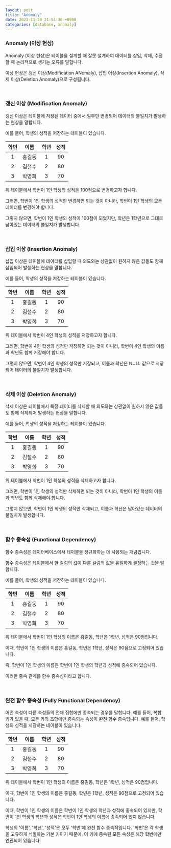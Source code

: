 ```yaml
---
layout: post
title: "Anomaly"
date: 2023-11-29 21:54:30 +0900
categories: [database, anomaly]
---
```


### Anomaly (이상 현상)

Anomaly (이상 현상)은 테이블을 설계할 때 잘못 설계하여 데이터를 삽입, 삭제, 수정할 때 논리적으로 생기는 오류를 말합니다.

이상 현상은 갱신 이상(Modification ANomaly), 삽입 이상(Insertion Anomaly), 삭제 이상(Deletion Anomaly)으로 구성됩니다.

<br>

### 갱신 이상 (Modification Anomaly)

갱신 이상은 테이블에 저장된 데이터 중에서 일부만 변경되어 데이터의 불일치가 발생하는 현상을 말합니다.

예를 들어, 학생의 성적을 저장하는 테이블이 있습니다.

| 학번 | 이름 | 학년 | 성적 |
|:---:|:---:|:---:|:---:|
| 1 | 홍길동 | 1 | 90 |
| 2 | 김철수 | 2 | 80 |
| 3 | 박영희 | 3 | 70 |

위 테이블에서 학번이 1인 학생의 성적을 100점으로 변경하고자 합니다.

그러면, 학번이 1인 학생의 성적만 변경하면 되는 것이 아니라, 학번이 1인 학생의 모든 데이터를 변경해야 합니다.

그렇지 않으면, 학번이 1인 학생의 성적이 100점이 되었지만, 학년은 1학년으로 그대로 남아있는 데이터의 불일치가 발생합니다.

<br>

### 삽입 이상 (Insertion Anomaly)

삽입 이상은 테이블에 데이터를 삽입할 때 의도와는 상관없이 원하지 않은 값들도 함께 삽입되어 발생하는 현상을 말합니다.

예를 들어, 학생의 성적을 저장하는 테이블이 있습니다.

| 학번 | 이름 | 학년 | 성적 |
|:---:|:---:|:---:|:---:|
| 1 | 홍길동 | 1 | 90 |
| 2 | 김철수 | 2 | 80 |
| 3 | 박영희 | 3 | 70 |

위 테이블에서 학번이 4인 학생의 성적을 저장하고자 합니다.

그러면, 학번이 4인 학생의 성적만 저장하면 되는 것이 아니라, 학번이 4인 학생의 이름과 학년도 함께 저장해야 합니다.

그렇지 않으면, 학번이 4인 학생의 성적만 저장되고, 이름과 학년은 NULL 값으로 저장되어 데이터의 불일치가 발생합니다.

<br>

### 삭제 이상 (Deletion Anomaly)

삭제 이상은 테이블에서 특정 데이터를 삭제할 때 의도와는 상관없이 원하지 않은 값들도 함께 삭제되어 발생하는 현상을 말합니다.

예를 들어, 학생의 성적을 저장하는 테이블이 있습니다.

| 학번 | 이름 | 학년 | 성적 |
|:---:|:---:|:---:|:---:|
| 1 | 홍길동 | 1 | 90 |
| 2 | 김철수 | 2 | 80 |
| 3 | 박영희 | 3 | 70 |

위 테이블에서 학번이 1인 학생의 성적을 삭제하고자 합니다.

그러면, 학번이 1인 학생의 성적만 삭제하면 되는 것이 아니라, 학번이 1인 학생의 이름과 학년도 함께 삭제해야 합니다.

그렇지 않으면, 학번이 1인 학생의 성적만 삭제되고, 이름과 학년은 남아있는 데이터의 불일치가 발생합니다.

<br>

### 함수 종속성 (Functional Dependency)

함수 종속성은 데이터베이스에서 테이블을 정규화하는 데 사용되는 개념입니다.

함수 종속성은 테이블에서 한 컬럼의 값이 다른 컬럼의 값을 유일하게 결정하는 것을 말합니다.

예를 들어, 학생의 성적을 저장하는 테이블이 있습니다.

| 학번 | 이름 | 학년 | 성적 |
|:---:|:---:|:---:|:---:|
| 1 | 홍길동 | 1 | 90 |
| 2 | 김철수 | 2 | 80 |
| 3 | 박영희 | 3 | 70 |

위 테이블에서 학번이 1인 학생의 이름은 홍길동, 학년은 1학년, 성적은 90점입니다.

이때, 학번이 1인 학생의 이름은 홍길동, 학년은 1학년, 성적은 90점으로 고정되어 있습니다.

즉, 학번이 1인 학생의 이름은 학번이 1인 학생의 학년과 성적에 종속되어 있습니다.

이러한 종속 관계를 함수 종속성이라고 합니다.

<br>

### 완전 함수 종속성 (Fully Functional Dependency)

어떤 속성이 다른 속성들의 전체 집합에만 종속되는 경우를 말합니다. 예를 들어, 복합 키가 있을 때, 모든 키의 조합에만 종속되는 속성이 완전 함수 종속입니다.
예를 들어, 학생의 성적을 저장하는 테이블이 있습니다.

| 학번 | 이름 | 학년 | 성적 |
|:---:|:---:|:---:|:---:|
| 1 | 홍길동 | 1 | 90 |
| 2 | 김철수 | 2 | 80 |
| 3 | 박영희 | 3 | 70 |

위 테이블에서 학번이 1인 학생의 이름은 홍길동, 학년은 1학년, 성적은 90점입니다.

이때, 학번이 1인 학생의 이름은 홍길동, 학년은 1학년, 성적은 90점으로 고정되어 있습니다.

이때, 학번이 1인 학생의 이름은 학번이 1인 학생의 학년과 성적에 종속되어 있지만, 학번이 1인 학생의 학년과 성적은 학번이 1인 학생의 이름에 종속되어 있지 않습니다.

학생의 '이름', '학년', '성적'은 모두 '학번'에 완전 함수 종속적입니다. '학번'은 각 학생을 고유하게 식별하는 기본 키이기 때문에, 이 키에 종속된 모든 속성은 해당 학번에만 연관되어 있습니다.
